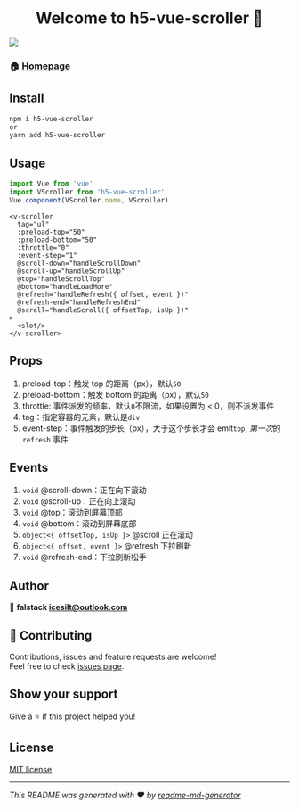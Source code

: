 <h1 align="center">Welcome to h5-vue-scroller 👋</h1>
<p>
  <img src="https://img.shields.io/badge/version-1.0.0-blue.svg?cacheSeconds=2592000" />
</p>

### 🏠 [Homepage](https://github.com/falstack/h5-vue-scroller)

## Install
```sh
npm i h5-vue-scroller
or 
yarn add h5-vue-scroller
```

## Usage
```javascript
import Vue from 'vue'
import VScroller from 'h5-vue-scroller'
Vue.component(VScroller.name, VScroller)
```

```vue
<v-scroller
  tag="ul"
  :preload-top="50"
  :preload-bottom="50"
  :throttle="0"
  :event-step="1"
  @scroll-down="handleScrollDown"
  @scroll-up="handleScrollUp"
  @top="handleScrollTop"
  @bottom="handleLoadMore"
  @refresh="handleRefresh({ offset, event })"
  @refresh-end="handleRefreshEnd"
  @scroll="handleScroll({ offsetTop, isUp })"
>
  <slot/>
</v-scroller>
```

## Props
1. preload-top：触发 top 的距离（px），默认`50`
2. preload-bottom：触发 bottom 的距离（px），默认`50`
3. throttle: 事件派发的频率，默认`0`不限流，如果设置为 < 0，则不派发事件
4. tag：指定容器的元素，默认是`div`
5. event-step：事件触发的步长（px），大于这个步长才会 emit`top`, *第一次*的`refresh` 事件

## Events
1. `void` @scroll-down：正在向下滚动
2. `void` @scroll-up：正在向上滚动
3. `void` @top：滚动到屏幕顶部
4. `void` @bottom：滚动到屏幕底部
5. `object<{ offsetTop, isUp }>` @scroll 正在滚动
6. `object<{ offset, event }>` @refresh 下拉刷新
7. `void` @refresh-end：下拉刷新松手


## Author

👤 **falstack <icesilt@outlook.com>**


## 🤝 Contributing

Contributions, issues and feature requests are welcome!<br />Feel free to check [issues page](https://github.com/falstack/h5-vue-scroller/issues).

## Show your support

Give a ⭐️ if this project helped you!

## License
[MIT license](https://opensource.org/licenses/MIT).

***
_This README was generated with ❤️ by [readme-md-generator](https://github.com/kefranabg/readme-md-generator)_
